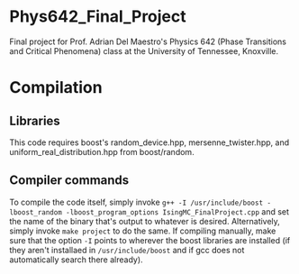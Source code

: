 # Phys642_Final_Project
Final project for Prof. Adrian Del Maestro's Physics 642 (Phase Transitions and Critical Phenomena) class at the University of Tennessee, Knoxville.

# Compilation
## Libraries
This code requires boost's random\_device.hpp, mersenne\_twister.hpp, and uniform\_real\_distribution.hpp from boost/random.

## Compiler commands
To compile the code itself, simply invoke `g++ -I /usr/include/boost -lboost_random -lboost_program_options IsingMC_FinalProject.cpp` and set the name of the binary that's output to whatever is desired. Alternatively, simply invoke `make project` to do the same. If compiling manually, make sure that the option `-I` points to wherever the boost libraries are installed (if they aren't installaed in `/usr/include/boost` and if gcc does not automatically search there already).

